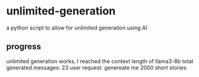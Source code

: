 # unlimited-generation
a python script to allow for unlimited generation using AI

## progress
unlimited generation works, I reached the context length of llama3-8b
total generated messages: 23
user request: genereate me 2000 short stories
